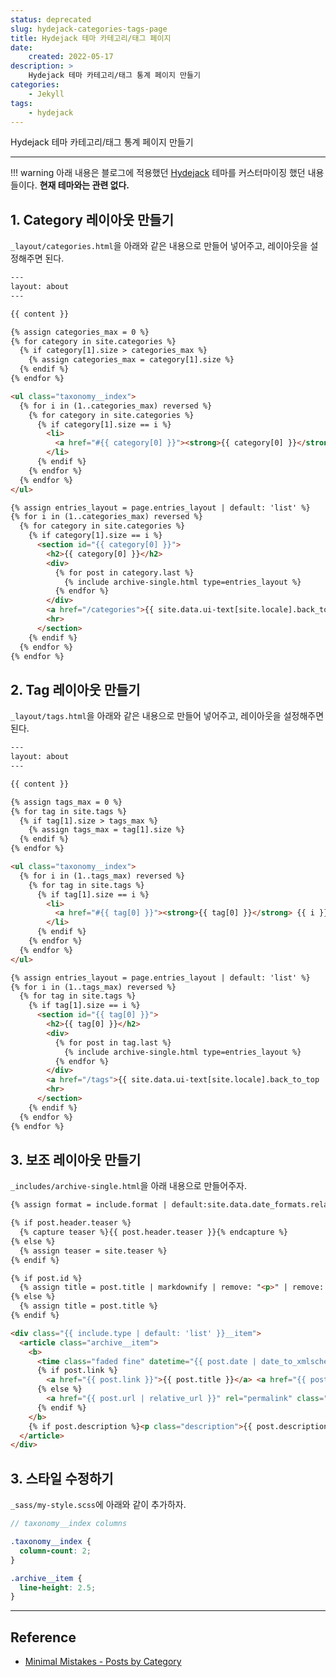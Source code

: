 ```yaml
---
status: deprecated
slug: hydejack-categories-tags-page
title: Hydejack 테마 카테고리/태그 페이지
date:
    created: 2022-05-17
description: >
    Hydejack 테마 카테고리/태그 통계 페이지 만들기
categories:
    - Jekyll
tags:
    - hydejack
---
```


Hydejack 테마 카테고리/태그 통계 페이지 만들기  

<!-- more -->

---

!!! warning
    아래 내용은 블로그에 적용했던 [Hydejack](https://hydejack.com/) 테마를 커스터마이징 했던 내용들이다. **현재 테마와는 관련 없다.**  

## 1. Category 레이아웃 만들기

`_layout/categories.html`을 아래와 같은 내용으로 만들어 넣어주고, 레이아웃을 설정해주면 된다.  

```html title="categories.html"
---
layout: about
---

{{ content }}

{% assign categories_max = 0 %}
{% for category in site.categories %}
  {% if category[1].size > categories_max %}
    {% assign categories_max = category[1].size %}
  {% endif %}
{% endfor %}

<ul class="taxonomy__index">
  {% for i in (1..categories_max) reversed %}
    {% for category in site.categories %}
      {% if category[1].size == i %}
        <li>
          <a href="#{{ category[0] }}"><strong>{{ category[0] }}</strong></a> <a href="/{{ category[0] | downcase }}">{{ i }}</a>
        </li>
      {% endif %}
    {% endfor %}
  {% endfor %}
</ul>

{% assign entries_layout = page.entries_layout | default: 'list' %}
{% for i in (1..categories_max) reversed %}
  {% for category in site.categories %}
    {% if category[1].size == i %}
      <section id="{{ category[0] }}">
        <h2>{{ category[0] }}</h2>
        <div>
          {% for post in category.last %}
            {% include archive-single.html type=entries_layout %}
          {% endfor %}
        </div>
        <a href="/categories">{{ site.data.ui-text[site.locale].back_to_top | default: 'Back to Top' }} &uarr;</a>
        <hr>
      </section>
    {% endif %}
  {% endfor %}
{% endfor %}
```

## 2. Tag 레이아웃 만들기

`_layout/tags.html`을 아래와 같은 내용으로 만들어 넣어주고, 레이아웃을 설정해주면 된다.  

```html title="tags.html"
---
layout: about
---

{{ content }}

{% assign tags_max = 0 %}
{% for tag in site.tags %}
  {% if tag[1].size > tags_max %}
    {% assign tags_max = tag[1].size %}
  {% endif %}
{% endfor %}

<ul class="taxonomy__index">
  {% for i in (1..tags_max) reversed %}
    {% for tag in site.tags %}
      {% if tag[1].size == i %}
        <li>
          <a href="#{{ tag[0] }}"><strong>{{ tag[0] }}</strong> {{ i }}</a>
        </li>
      {% endif %}
    {% endfor %}
  {% endfor %}
</ul>

{% assign entries_layout = page.entries_layout | default: 'list' %}
{% for i in (1..tags_max) reversed %}
  {% for tag in site.tags %}
    {% if tag[1].size == i %}
      <section id="{{ tag[0] }}">
        <h2>{{ tag[0] }}</h2>
        <div>
          {% for post in tag.last %}
            {% include archive-single.html type=entries_layout %}
          {% endfor %}
        </div>
        <a href="/tags">{{ site.data.ui-text[site.locale].back_to_top | default: 'Back to Top' }} &uarr;</a>
        <hr>
      </section>
    {% endif %}
  {% endfor %}
{% endfor %}
```

## 3. 보조 레이아웃 만들기

`_includes/archive-single.html`을 아래 내용으로 만들어주자.  

```html title="archive-single.html"
{% assign format = include.format | default:site.data.date_formats.related_post | default:"%Y-%m-%d" %}

{% if post.header.teaser %}
  {% capture teaser %}{{ post.header.teaser }}{% endcapture %}
{% else %}
  {% assign teaser = site.teaser %}
{% endif %}

{% if post.id %}
  {% assign title = post.title | markdownify | remove: "<p>" | remove: "</p>" %}
{% else %}
  {% assign title = post.title %}
{% endif %}

<div class="{{ include.type | default: 'list' }}__item">
  <article class="archive__item">
    <b>
      <time class="faded fine" datetime="{{ post.date | date_to_xmlschema }}">{{ post.date | date:format }}</time>
      {% if post.link %}
        <a href="{{ post.link }}">{{ post.title }}</a> <a href="{{ post.url | relative_url }}" rel="permalink"><span class="sr-only">Permalink</span></a>
      {% else %}
        <a href="{{ post.url | relative_url }}" rel="permalink" class="flip-title">{{ post.title }}</a>
      {% endif %}
    </b>
    {% if post.description %}<p class="description">{{ post.description | markdownify | strip_html | truncate: 160 }}</p>{% endif %}
  </article>
</div>
```

## 3. 스타일 수정하기

`_sass/my-style.scss`에 아래와 같이 추가하자.  

```scss title="my-style.scss"
// taxonomy__index columns

.taxonomy__index {
  column-count: 2;
}

.archive__item {
  line-height: 2.5;
}
```

---
## Reference
- [Minimal Mistakes - Posts by Category](https://mmistakes.github.io/minimal-mistakes/categories/)
